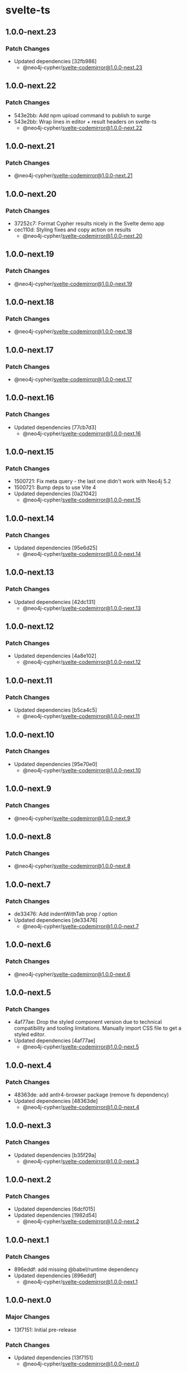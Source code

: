 # svelte-ts

## 1.0.0-next.23

### Patch Changes

- Updated dependencies [32fb986]
  - @neo4j-cypher/svelte-codemirror@1.0.0-next.23

## 1.0.0-next.22

### Patch Changes

- 543e2bb: Add npm upload command to publish to surge
- 543e2bb: Wrap lines in editor + result headers on svelte-ts
  - @neo4j-cypher/svelte-codemirror@1.0.0-next.22

## 1.0.0-next.21

### Patch Changes

- @neo4j-cypher/svelte-codemirror@1.0.0-next.21

## 1.0.0-next.20

### Patch Changes

- 37252c7: Format Cypher results nicely in the Svelte demo app
- cec110d: Styling fixes and copy action on results
  - @neo4j-cypher/svelte-codemirror@1.0.0-next.20

## 1.0.0-next.19

### Patch Changes

- @neo4j-cypher/svelte-codemirror@1.0.0-next.19

## 1.0.0-next.18

### Patch Changes

- @neo4j-cypher/svelte-codemirror@1.0.0-next.18

## 1.0.0-next.17

### Patch Changes

- @neo4j-cypher/svelte-codemirror@1.0.0-next.17

## 1.0.0-next.16

### Patch Changes

- Updated dependencies [77cb7d3]
  - @neo4j-cypher/svelte-codemirror@1.0.0-next.16

## 1.0.0-next.15

### Patch Changes

- 1500721: Fix meta query - the last one didn't work with Neo4j 5.2
- 1500721: Bump deps to use Vite 4
- Updated dependencies [0a21042]
  - @neo4j-cypher/svelte-codemirror@1.0.0-next.15

## 1.0.0-next.14

### Patch Changes

- Updated dependencies [95e6d25]
  - @neo4j-cypher/svelte-codemirror@1.0.0-next.14

## 1.0.0-next.13

### Patch Changes

- Updated dependencies [42dc131]
  - @neo4j-cypher/svelte-codemirror@1.0.0-next.13

## 1.0.0-next.12

### Patch Changes

- Updated dependencies [4a8e102]
  - @neo4j-cypher/svelte-codemirror@1.0.0-next.12

## 1.0.0-next.11

### Patch Changes

- Updated dependencies [b5ca4c5]
  - @neo4j-cypher/svelte-codemirror@1.0.0-next.11

## 1.0.0-next.10

### Patch Changes

- Updated dependencies [95e70e0]
  - @neo4j-cypher/svelte-codemirror@1.0.0-next.10

## 1.0.0-next.9

### Patch Changes

- @neo4j-cypher/svelte-codemirror@1.0.0-next.9

## 1.0.0-next.8

### Patch Changes

- @neo4j-cypher/svelte-codemirror@1.0.0-next.8

## 1.0.0-next.7

### Patch Changes

- de33476: Add indentWithTab prop / option
- Updated dependencies [de33476]
  - @neo4j-cypher/svelte-codemirror@1.0.0-next.7

## 1.0.0-next.6

### Patch Changes

- @neo4j-cypher/svelte-codemirror@1.0.0-next.6

## 1.0.0-next.5

### Patch Changes

- 4af77ae: Drop the styled component version due to technical compatibility and tooling limitations. Manually import CSS file to get a styled editor.
- Updated dependencies [4af77ae]
  - @neo4j-cypher/svelte-codemirror@1.0.0-next.5

## 1.0.0-next.4

### Patch Changes

- 48363de: add antlr4-browser package (remove fs dependency)
- Updated dependencies [48363de]
  - @neo4j-cypher/svelte-codemirror@1.0.0-next.4

## 1.0.0-next.3

### Patch Changes

- Updated dependencies [b35f29a]
  - @neo4j-cypher/svelte-codemirror@1.0.0-next.3

## 1.0.0-next.2

### Patch Changes

- Updated dependencies [6dcf015]
- Updated dependencies [1982d54]
  - @neo4j-cypher/svelte-codemirror@1.0.0-next.2

## 1.0.0-next.1

### Patch Changes

- 896eddf: add missing @babel/runtime dependency
- Updated dependencies [896eddf]
  - @neo4j-cypher/svelte-codemirror@1.0.0-next.1

## 1.0.0-next.0

### Major Changes

- 13f7151: Initial pre-release

### Patch Changes

- Updated dependencies [13f7151]
  - @neo4j-cypher/svelte-codemirror@1.0.0-next.0

